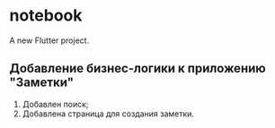 # notebook

A new Flutter project.

## Добавление бизнес-логики к приложению "Заметки"

1. Добавлен поиск;
2. Добавлена страница для создания заметки.
